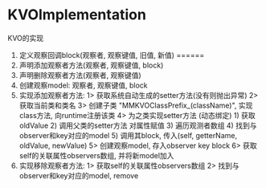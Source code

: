 # KVOImplementation
KVO的实现

 1. 定义观察回调block(观察者, 观察键值, 旧值, 新值)
 ======
 2. 声明添加观察者方法(观察者, 观察键值, block)
 3. 声明删除观察者方法(观察者, 观察键值)
 4. 创建观察model: 观察者, 观察键值, block
 5. 实现添加观察者方法:
    1> 获取系统自动生成的setter方法(没有则抛出异常)
    2> 获取当前类和类名
    3> 创建子类 "MMKVOClassPrefix_(className)", 实现class方法, 向runtime注册该类
    4> 为之类实现setter方法 (动态绑定)
         1) 获取oldValue
         2) 调用父类的setter方法 对属性赋值
         3) 遍历观测者数组
         4) 找到与observer和key对应的model
         5) 调用其block, 传入(self, getterName, oldValue, newValue)
    5> 创建观察model, 存入observer key block
    6> 获取self的关联属性observers数组, 并将新model加入
 6. 实现移除观察者方法:
    1> 获取self的关联属性observers数组
    2> 找到与observer和key对应的model, remove
